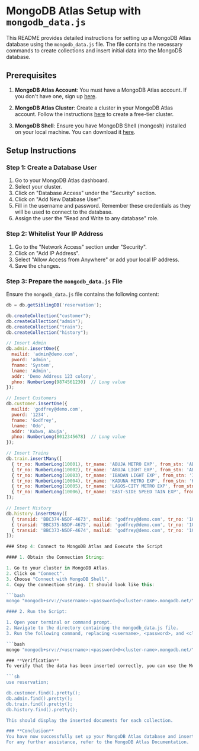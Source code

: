 # MongoDB Atlas Setup with `mongodb_data.js`

This README provides detailed instructions for setting up a MongoDB Atlas database using the `mongodb_data.js` file. The file contains the necessary commands to create collections and insert initial data into the MongoDB database.

## Prerequisites

1. **MongoDB Atlas Account**: You must have a MongoDB Atlas account. If you don't have one, sign up [here](https://www.mongodb.com/cloud/atlas).

2. **MongoDB Atlas Cluster**: Create a cluster in your MongoDB Atlas account. Follow the instructions [here](https://docs.atlas.mongodb.com/tutorial/deploy-free-tier-cluster/) to create a free-tier cluster.

3. **MongoDB Shell**: Ensure you have MongoDB Shell (mongosh) installed on your local machine. You can download it [here](https://www.mongodb.com/try/download/shell).

## Setup Instructions

### Step 1: Create a Database User

1. Go to your MongoDB Atlas dashboard.
2. Select your cluster.
3. Click on "Database Access" under the "Security" section.
4. Click on "Add New Database User".
5. Fill in the username and password. Remember these credentials as they will be used to connect to the database.
6. Assign the user the "Read and Write to any database" role.

### Step 2: Whitelist Your IP Address

1. Go to the "Network Access" section under "Security".
2. Click on "Add IP Address".
3. Select "Allow Access from Anywhere" or add your local IP address.
4. Save the changes.

### Step 3: Prepare the `mongodb_data.js` File

Ensure the `mongodb_data.js` file contains the following content:

```javascript
db = db.getSiblingDB('reservation');

db.createCollection("customer");
db.createCollection("admin");
db.createCollection("train");
db.createCollection("history");

// Insert Admin
db.admin.insertOne({
  mailid: 'admin@demo.com',
  pword: 'admin',
  fname: 'System',
  lname: 'Admin',
  addr: 'Demo Address 123 colony',
  phno: NumberLong(9874561230)  // Long value
});

// Insert Customers
db.customer.insertOne({
  mailid: 'godfrey@demo.com',
  pword: '1234',
  fname: 'Godfrey',
  lname: 'Odo',
  addr: 'Kubwa, Abuja',
  phno: NumberLong(8012345678)  // Long value
});

// Insert Trains
db.train.insertMany([
  { tr_no: NumberLong(10001), tr_name: 'ABUJA METRO EXP', from_stn: 'ABUJA', to_stn: 'KADUNA TERMINUS STATION', seats: NumberInt(50), fare: 3490.50 },
  { tr_no: NumberLong(10002), tr_name: 'ABUJA LIGHT EXP', from_stn: 'ABUJA', to_stn: 'LAGOS TERMINUS STATION', seats: NumberInt(4), fare: 7550.50 },
  { tr_no: NumberLong(10003), tr_name: 'IBADAN LIGHT EXP', from_stn: 'IBADAN', to_stn: 'IKEJA LAGOS SUBURBAN STATION', seats: NumberInt(20), fare: 2075 },
  { tr_no: NumberLong(10004), tr_name: 'KADUNA METRO EXP', from_stn: 'KADUNA', to_stn: 'KANO TERMINUS STATION', seats: NumberInt(82), fare: 6550 },
  { tr_no: NumberLong(10005), tr_name: 'LAGOS-CITY METRO EXP', from_stn: 'YABA SUBURBAN STATION', to_stn: 'ABEOKUTA TERMINUS', seats: NumberInt(150), fare: 1945 },
  { tr_no: NumberLong(10006), tr_name: 'EAST-SIDE SPEED TAIN EXP', from_stn: 'ABA', to_stn: 'ENUGU TERMINUS', seats: NumberInt(140), fare: 1450.75 }
]);

// Insert History
db.history.insertMany([
  { transid: 'BBC374-NSDF-4673', mailid: 'godfrey@demo.com', tr_no: '10001', date: '2024-02-02T00:00:00Z', from_stn: 'ABUJA', to_stn: 'KADUNA TERMINUS STATION', seats: NumberInt(10), amount: 3500.00 },
  { transid: 'BBC375-NSDF-4675', mailid: 'godfrey@demo.com', tr_no: '10009', date: '2024-01-12T00:00:00Z', from_stn: 'KADUNA', to_stn: 'PORT HARCOURT TERMINUS STATION', seats: NumberInt(49), amount: 10550.00 },
  { transid: 'BBC373-NSDF-4674', mailid: 'godfrey@demo.com', tr_no: '10006', date: '2024-07-22T00:00:00Z', from_stn: 'ABA', to_stn: 'ENUGU TERMINUS', seats: NumberInt(3), amount: 1652.25 }
]);

### Step 4: Connect to MongoDB Atlas and Execute the Script

#### 1. Obtain the Connection String:

1. Go to your cluster in MongoDB Atlas.
2. Click on "Connect".
3. Choose "Connect with MongoDB Shell".
4. Copy the connection string. It should look like this:

```bash
mongo "mongodb+srv://<username>:<password>@<cluster-name>.mongodb.net/"

#### 2. Run the Script:

1. Open your terminal or command prompt.
2. Navigate to the directory containing the mongodb_data.js file.
3. Run the following command, replacing <username>, <password>, and <cluster-name> with your actual credentials:

```bash
mongo "mongodb+srv://<username>:<password>@<cluster-name>.mongodb.net/" mongodb_data.js

### **Verification**
To verify that the data has been inserted correctly, you can use the MongoDB Atlas UI or run the following commands in the MongoDB Shell:

```sh
use reservation;

db.customer.find().pretty();
db.admin.find().pretty();
db.train.find().pretty();
db.history.find().pretty();

This should display the inserted documents for each collection.

### **Conclusion**
You have now successfully set up your MongoDB Atlas database and inserted initial data using the mongodb_data.js file. You can now proceed to use this database for your application.
For any further assistance, refer to the MongoDB Atlas Documentation.